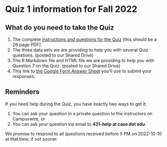 # Quiz 1 information for Fall 2022

## What do you need to take the Quiz

1. The complete [instructions and questions for the Quiz](431-quiz1.pdf) (this should be a 26 page PDF).
2. The three data sets we are providing to help you with several Quiz questions. (posted to our Shared Drive)
3. The R Markdown file and HTML file we are providing to help you with Question 7 on the Quiz. (posted to our Shared Drive)
4. This link to [the Google Form Answer Sheet](https://bit.ly/431-2022-quiz1-answer-sheet) you'll use to submit your responses.

## Reminders

If you need help during the Quiz, you have exactly two ways to get it:

1. You can ask your question in a private question to the instructors on Campuswire, or
2. You can ask your question via email to **431-help at case dot edu**.

We promise to respond to all questions received before 5 PM on 2022-10-10 at that time, if not sooner.

